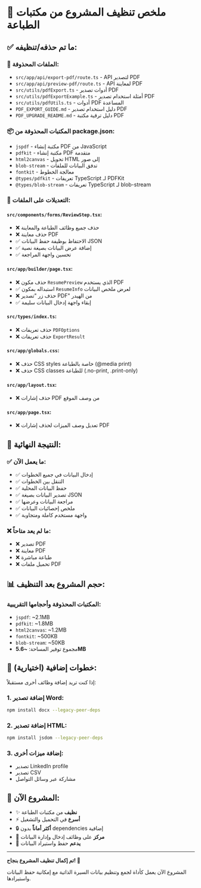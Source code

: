 # 🧹 ملخص تنظيف المشروع من مكتبات الطباعة

## ✅ ما تم حذفه/تنظيفه:

### 📁 الملفات المحذوفة:
- `src/app/api/export-pdf/route.ts` - API لتصدير PDF
- `src/app/api/preview-pdf/route.ts` - API لمعاينة PDF  
- `src/utils/pdfExport.ts` - أدوات تصدير PDF
- `src/utils/pdfExportExample.ts` - أمثلة استخدام تصدير PDF
- `src/utils/pdfUtils.ts` - أدوات PDF المساعدة
- `PDF_EXPORT_GUIDE.md` - دليل استخدام تصدير PDF
- `PDF_UPGRADE_README.md` - دليل ترقية مكتبة PDF

### 📦 المكتبات المحذوفة من package.json:
- `jspdf` - مكتبة إنشاء PDF من JavaScript
- `pdfkit` - مكتبة إنشاء PDF متقدمة
- `html2canvas` - تحويل HTML إلى صور
- `blob-stream` - تدفق البيانات للملفات
- `fontkit` - معالجة الخطوط
- `@types/pdfkit` - تعريفات TypeScript لـ PDFKit
- `@types/blob-stream` - تعريفات TypeScript لـ blob-stream

### 🔧 التعديلات على الملفات:

#### `src/components/forms/ReviewStep.tsx`:
- ❌ حذف جميع وظائف الطباعة والمعاينة
- ❌ حذف معاينة PDF
- ✅ الاحتفاظ بوظيفة حفظ البيانات JSON
- ✅ إضافة عرض البيانات بصيغة نصية
- ✅ تحسين واجهة المراجعة

#### `src/app/builder/page.tsx`:
- ❌ حذف مكون `ResumePreview` الذي يستخدم PDF
- ✅ استبداله بمكون `ResumeInfo` لعرض ملخص البيانات
- ❌ حذف زر "تصدير PDF" من الهيدر
- ✅ إبقاء واجهة إدخال البيانات سليمة

#### `src/types/index.ts`:
- ❌ حذف تعريفات `PDFOptions`
- ❌ حذف تعريفات `ExportResult`

#### `src/app/globals.css`:
- ❌ حذف CSS styles خاصة بالطباعة (@media print)
- ❌ حذف CSS classes للطباعة (.no-print, .print-only)

#### `src/app/layout.tsx`:
- ❌ حذف إشارات PDF من وصف الموقع

#### `src/app/page.tsx`:
- ❌ تعديل وصف الميزات لحذف إشارات PDF

## 🎯 النتيجة النهائية:

### ✅ ما يعمل الآن:
- ✅ إدخال البيانات في جميع الخطوات
- ✅ التنقل بين الخطوات
- ✅ حفظ البيانات المحلية
- ✅ تصدير البيانات بصيغة JSON
- ✅ مراجعة البيانات وعرضها
- ✅ ملخص إحصائيات البيانات
- ✅ واجهة مستخدم كاملة ومتجاوبة

### ❌ ما لم يعد متاحاً:
- ❌ تصدير PDF
- ❌ معاينة PDF
- ❌ طباعة مباشرة
- ❌ تحميل ملفات PDF

## 📊 حجم المشروع بعد التنظيف:

### المكتبات المحذوفة وأحجامها التقريبية:
- `jspdf`: ~2.1MB
- `pdfkit`: ~1.8MB  
- `html2canvas`: ~1.2MB
- `fontkit`: ~500KB
- `blob-stream`: ~50KB
- مجموع توفير المساحة: **~5.6MB**

## 🔄 خطوات إضافية (اختيارية):

إذا كنت تريد إضافة وظائف أخرى مستقبلاً:

### 1. إضافة تصدير Word:
```bash
npm install docx --legacy-peer-deps
```

### 2. إضافة تصدير HTML:
```bash
npm install jsdom --legacy-peer-deps  
```

### 3. إضافة ميزات أخرى:
- تصدير LinkedIn profile
- تصدير CSV
- مشاركة عبر وسائل التواصل

## 🚀 المشروع الآن:
- ✨ **نظيف** من مكتبات الطباعة
- ⚡ **أسرع** في التحميل والتشغيل
- 🔒 **أكثر أماناً** بدون dependencies إضافية
- 🎯 **مركز** على وظائف إدخال وإدارة البيانات
- 💾 **يدعم** حفظ واستيراد البيانات

---

**تم إكمال تنظيف المشروع بنجاح! 🎉**

المشروع الآن يعمل كأداة لجمع وتنظيم بيانات السيرة الذاتية مع إمكانية حفظ البيانات واستيرادها.
